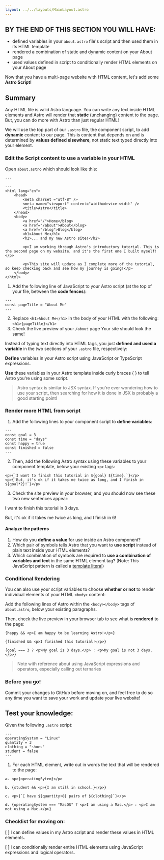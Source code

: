 ```yaml
---
layout: ../../layouts/MainLayout.astro
---
```


## BY THE END OF THIS SECTION YOU WILL HAVE:
- defined variables in your `about.astro` file's script and then used them in its HTML template
- rendered a combination of static and dynamic content on your About page
- used values defined in script to conditionally render HTML elements on your About page

Now that you have a multi-page website with HTML content, let's add some **Astro Script**!

## Summary
Any HTML file is valid Astro language. You can write any text inside HTML elements and Astro will render that **static** (unchanging) content to the page. But, you can do more with Astro than just regular HTML!

We will use the top part of our `.astro` file, the component script, to add **dynamic** content to our page. This is content that depends on and is determined by **values defined elsewhere**, not static text typed directly into your element.

### Edit the Script content to use a variable in your HTML

Open `about.astro` which should look like this:

```
---

---
<html lang="en">
    <head>
        <meta charset ="utf-8" />
        <meta name="viewport" content="width=device-width" />
        <title>Astro</title>
    </head>
    <body>
        <a href="/">Home</blog>
        <a href="/about">About</blog>
        <a href="/blog">Blog</blog>
        <h1>About Me</h1>
        <h2>... and my new Astro site!</h2>

        <p>I am working through Astro's introductory tutorial. This is the second page on my website, and it's the first one I built myself!</p>

        <p>This site will update as I complete more of the tutorial, so keep checking back and see how my journey is going!</p>
    </body>
</html>
```

1. Add the following line of JavaScript to your Astro script (at the top of your file, between the **code fences**):
```
---
const pageTitle = "About Me"
---
```
2. Replace `<h1>About Me</h1>` in the body of your HTML with the following:
`<h1>{pageTitle}</h1>`
3. Check the live preview of your `/about` page
Your site should look the same! 

Instead of typing text directly into HTML tags, you just **defined and used a variable** in the two sections of your `.astro` file, respectively:

**Define** variables in your Astro script using JavaScript or TypeScript expressions.

**Use** these variables in your Astro template inside curly braces { } to tell Astro you're using some script.

> Astro syntax is similar to JSX syntax. If you're ever wondering how to use your script, then searching for how it is done in JSX is probably a good starting point!


### Render more HTML from script

1. Add the following lines to your component script to **define variables**:
```
---
const goal = 3
const time = "days"
const happy = true
const finished = false
---
```
2. Then, add the following Astro syntax using these variables to your component template, below your existing `<p>` tags:
```
<p>{`I want to finish this tutorial in ${goal} ${time}.`}</p> 
<p>{`But, it's ok if it takes me twice as long, and I finish in ${goal*2}!`}</p>
```
3. Check the site preview in your browser, and you should now see these two new sentences appear:

I want to finish this tutorial in 3 days.

But, it's ok if it takes me twice as long, and I finish in 6!

#### Analyze the patterns
1. How do you **define a value** for use inside an Astro component?
2. Which pair of symbols tells Astro that you want to **use script** instead of plain text inside your HTML elements?
3. Which combination of symbols are required to **use a combination of variables and text** in the same HTML element tag? (Note: This JavaScript pattern is called a [template literal](link))

### Conditional Rendering

You can also use your script variables to choose **whether or not** to render individual elements of your HTML `<body>` content:

Add the following lines of Astro within the `<body></body>` tags of `about.astro`, below your existing paragraphs.

Then, check the live preview in your browser tab to see what is **rendered** to the page:

```
{happy && <p>I am happy to be learning Astro!</p>}

{finished && <p>I finished this tutorial!</p>}

{goal === 3 ? <p>My goal is 3 days.</p> : <p>My goal is not 3 days.</p>}
```

> Note with reference about using JavaScript expressions and operators, especially calling out ternaries

### Before you go!

Commit your changes to GitHub before moving on, and feel free to do so any time you want to save your work and update your live website!

## Test your knowledge:
Given the following `.astro` script:
```
---
operatingSystem = "Linux"
quantity = 3
clothing = "shoes"
student = false
---
```

1. For each HTML element, write out in words the text that will be rendered to the page:
```
a. <p>{operatingSytem}</p>

b. {student && <p>{I am still in school.}</p>}

c. <p>{`I have ${quantity+8} pairs of ${clothing}`}</p>

d. {operatingSystem === "MacOS" ? <p>I am using a Mac.</p> : <p>I am not using a Mac.</p>}
```
### Checklist for moving on:
[ ] I can define values in my Astro script and render these values in HTML elements.

[ ] I can conditionally render entire HTML elements using JavaScript expressions and logical operators. 